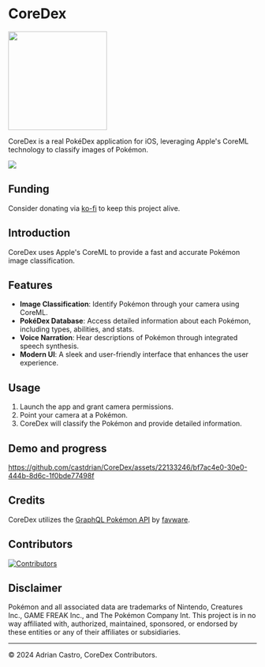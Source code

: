 # CoreDex

<a href="https://testflight.apple.com/join/iWm3YqWJ"><img src="https://askyourself.app/assets/testflight.png" width="200"></a>

CoreDex is a real PokéDex application for iOS, leveraging Apple's CoreML technology to classify images of Pokémon.

<img src="https://discord.com/api/guilds/1211664271243612251/widget.png?style=banner3" />

## Funding

Consider donating via [ko-fi](https://ko-fi.com/castdrian) to keep this project alive.

## Introduction

CoreDex uses Apple's CoreML to provide a fast and accurate Pokémon image classification.

## Features

- **Image Classification**: Identify Pokémon through your camera using CoreML.
- **PokéDex Database**: Access detailed information about each Pokémon, including types, abilities, and stats.
- **Voice Narration**: Hear descriptions of Pokémon through integrated speech synthesis.
- **Modern UI**: A sleek and user-friendly interface that enhances the user experience.

## Usage

1. Launch the app and grant camera permissions.
2. Point your camera at a Pokémon.
3. CoreDex will classify the Pokémon and provide detailed information.

## Demo and progress

<https://github.com/castdrian/CoreDex/assets/22133246/bf7ac4e0-30e0-444b-8d6c-1f0bde77498f>

## Credits

CoreDex utilizes the [GraphQL Pokémon API](https://github.com/favware/graphql-pokemon) by [favware](https://github.com/favware).

## Contributors

[![Contributors](https://contrib.rocks/image?repo=castdrian/CoreDex)](https://github.com/castdrian/CoreDex/graphs/contributors)

## Disclaimer

Pokémon and all associated data are trademarks of Nintendo, Creatures Inc., GAME FREAK Inc., and The Pokémon Company Int. This project is in no way affiliated with, authorized, maintained, sponsored, or endorsed by these entities or any of their affiliates or subsidiaries.

---

© 2024 Adrian Castro, CoreDex Contributors.
